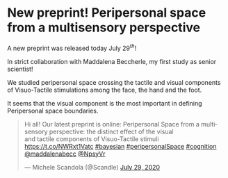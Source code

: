 # New preprint! Peripersonal space from a multisensory perspective


A new preprint was released today July $29^{th}$!

<!--more-->

In strict collaboration with Maddalena Beccherle,
my first study as senior scientist!

We studied peripersonal space crossing the tactile and visual components
of Visuo-Tactile stimulations among the face, the hand and the foot.

It seems that the visual component is the most important in defining
Peripersonal space boundaries.


<blockquote class="twitter-tweet"><p lang="en" dir="ltr">Hi all! Our latest preprint is online: Peripersonal Space from a multisensory perspective: the distinct effect of the visual <br>and tactile components of Visuo-Tactile stimuli <a href="https://t.co/NWRxt1Vatc">https://t.co/NWRxt1Vatc</a> <a href="https://twitter.com/hashtag/bayesian?src=hash&amp;ref_src=twsrc%5Etfw">#bayesian</a> <a href="https://twitter.com/hashtag/peripersonalSpace?src=hash&amp;ref_src=twsrc%5Etfw">#peripersonalSpace</a> <a href="https://twitter.com/hashtag/cognition?src=hash&amp;ref_src=twsrc%5Etfw">#cognition</a> <a href="https://twitter.com/maddalenabecc?ref_src=twsrc%5Etfw">@maddalenabecc</a> <a href="https://twitter.com/NpsyVr?ref_src=twsrc%5Etfw">@NpsyVr</a></p>&mdash; Michele Scandola (@Scandle) <a href="https://twitter.com/Scandle/status/1288505618677010433?ref_src=twsrc%5Etfw">July 29, 2020</a></blockquote> <script async src="https://platform.twitter.com/widgets.js" charset="utf-8"></script> 
